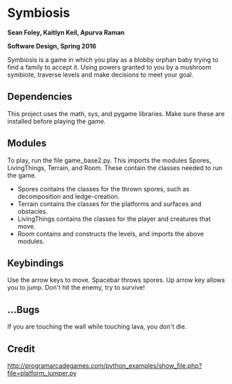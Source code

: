 # Symbiosis

**Sean Foley, Kaitlyn Keil, Apurva Raman**

**Software Design, Spring 2016**

Symbiosis is a game in which you play as a blobby orphan baby trying to find a family to accept it. Using powers granted to you by a mushroom symbiote, traverse levels and make decisions to meet your goal.

## Dependencies
This project uses the math, sys, and pygame libraries. Make sure these are installed before playing the game.

## Modules
To play, run the file game_base2.py. This imports the modules Spores, LivingThings, Terrain, and Room. These contain the classes needed to run the game.
- Spores contains the classes for the thrown spores, such as decomposition and ledge-creation.
- Terrain contains the classes for the platforms and surfaces and obstacles.
- LivingThings contains the classes for the player and creatures that move.
- Room contains and constructs the levels, and imports the above modules.

## Keybindings
Use the arrow keys to move. Spacebar throws spores. Up arrow key allows you to jump. Don't hit the enemy, try to survive!

## ...Bugs
If you are touching the wall while touching lava, you don't die.

## Credit
http://programarcadegames.com/python_examples/show_file.php?file=platform_jumper.py
